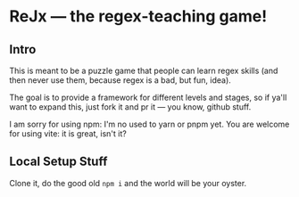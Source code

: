 # ReJx — the regex-teaching game!

## Intro

This is meant to be a puzzle game that people can learn regex skills (and then never use them, because regex is a bad, but fun, idea).

The goal is to provide a framework for different levels and stages, so if ya'll want to expand this, just fork it and pr it — you know, github stuff.

I am sorry for using npm: I'm no used to yarn or pnpm yet. You are welcome for using vite: it is great, isn't it?

## Local Setup Stuff

Clone it, do the good old `npm i` and the world will be your oyster.
